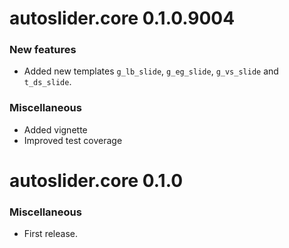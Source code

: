 # autoslider.core 0.1.0.9004

### New features
 
 * Added new templates `g_lb_slide`, `g_eg_slide`, `g_vs_slide` and `t_ds_slide`. 

### Miscellaneous
 
 * Added vignette
 * Improved test coverage

# autoslider.core 0.1.0

### Miscellaneous
 * First release.
